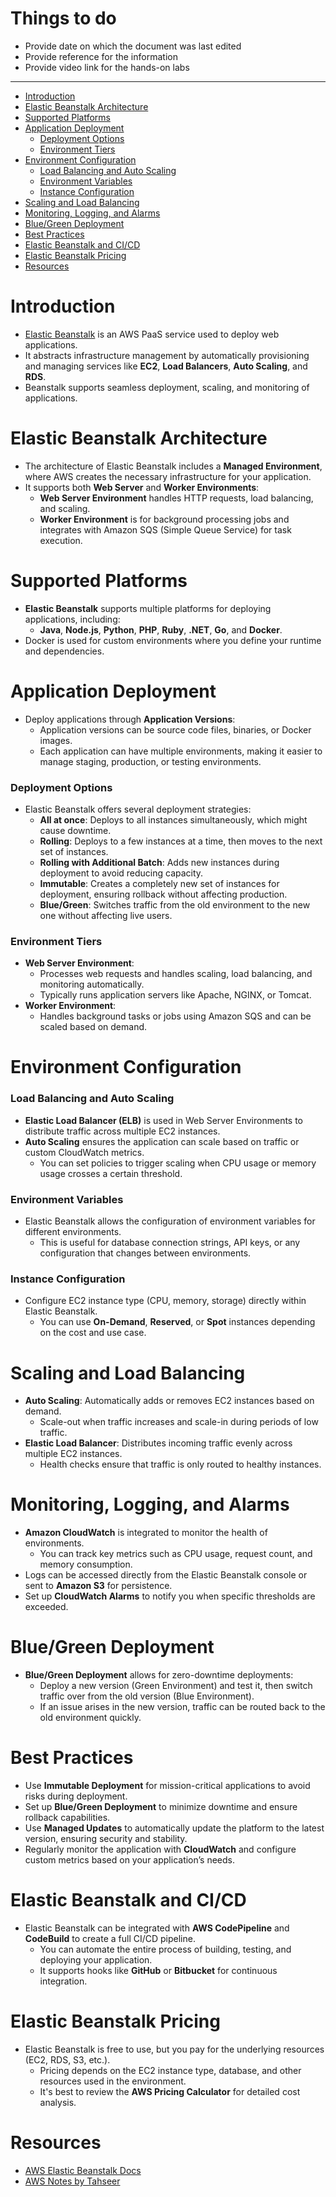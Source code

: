<h1> Things to do </h1>

- Provide date on which the document was last edited
- Provide reference for the information
- Provide video link for the hands-on labs
---

- [Introduction](#introduction)
- [Elastic Beanstalk Architecture](#elastic-beanstalk-architecture)
- [Supported Platforms](#supported-platforms)
- [Application Deployment](#application-deployment)
    - [Deployment Options](#deployment-options)
    - [Environment Tiers](#environment-tiers)
- [Environment Configuration](#environment-configuration)
    - [Load Balancing and Auto Scaling](#load-balancing-and-auto-scaling)
    - [Environment Variables](#environment-variables)
    - [Instance Configuration](#instance-configuration)
- [Scaling and Load Balancing](#scaling-and-load-balancing)
- [Monitoring, Logging, and Alarms](#monitoring-logging-and-alarms)
- [Blue/Green Deployment](#bluegreen-deployment)
- [Best Practices](#best-practices)
- [Elastic Beanstalk and CI/CD](#elastic-beanstalk-and-cicd)
- [Elastic Beanstalk Pricing](#elastic-beanstalk-pricing)
- [Resources](#resources)

# Introduction
- [Elastic Beanstalk](https://docs.aws.amazon.com/elasticbeanstalk/latest/dg/Welcome.html) is an AWS PaaS service used to deploy web applications.
- It abstracts infrastructure management by automatically provisioning and managing services like **EC2**, **Load Balancers**, **Auto Scaling**, and **RDS**.
- Beanstalk supports seamless deployment, scaling, and monitoring of applications.

# Elastic Beanstalk Architecture
- The architecture of Elastic Beanstalk includes a **Managed Environment**, where AWS creates the necessary infrastructure for your application.
- It supports both **Web Server** and **Worker Environments**:
  - **Web Server Environment** handles HTTP requests, load balancing, and scaling.
  - **Worker Environment** is for background processing jobs and integrates with Amazon SQS (Simple Queue Service) for task execution.
  
# Supported Platforms
- **Elastic Beanstalk** supports multiple platforms for deploying applications, including:
  - **Java**, **Node.js**, **Python**, **PHP**, **Ruby**, **.NET**, **Go**, and **Docker**.
- Docker is used for custom environments where you define your runtime and dependencies.

# Application Deployment
- Deploy applications through **Application Versions**:
  - Application versions can be source code files, binaries, or Docker images.
  - Each application can have multiple environments, making it easier to manage staging, production, or testing environments.

### Deployment Options
- Elastic Beanstalk offers several deployment strategies:
  - **All at once**: Deploys to all instances simultaneously, which might cause downtime.
  - **Rolling**: Deploys to a few instances at a time, then moves to the next set of instances.
  - **Rolling with Additional Batch**: Adds new instances during deployment to avoid reducing capacity.
  - **Immutable**: Creates a completely new set of instances for deployment, ensuring rollback without affecting production.
  - **Blue/Green**: Switches traffic from the old environment to the new one without affecting live users.

### Environment Tiers
- **Web Server Environment**:
  - Processes web requests and handles scaling, load balancing, and monitoring automatically.
  - Typically runs application servers like Apache, NGINX, or Tomcat.
- **Worker Environment**:
  - Handles background tasks or jobs using Amazon SQS and can be scaled based on demand.

# Environment Configuration
### Load Balancing and Auto Scaling
- **Elastic Load Balancer (ELB)** is used in Web Server Environments to distribute traffic across multiple EC2 instances.
- **Auto Scaling** ensures the application can scale based on traffic or custom CloudWatch metrics.
  - You can set policies to trigger scaling when CPU usage or memory usage crosses a certain threshold.
  
### Environment Variables
- Elastic Beanstalk allows the configuration of environment variables for different environments.
  - This is useful for database connection strings, API keys, or any configuration that changes between environments.

### Instance Configuration
- Configure EC2 instance type (CPU, memory, storage) directly within Elastic Beanstalk.
  - You can use **On-Demand**, **Reserved**, or **Spot** instances depending on the cost and use case.

# Scaling and Load Balancing
- **Auto Scaling**: Automatically adds or removes EC2 instances based on demand.
  - Scale-out when traffic increases and scale-in during periods of low traffic.
- **Elastic Load Balancer**: Distributes incoming traffic evenly across multiple EC2 instances.
  - Health checks ensure that traffic is only routed to healthy instances.

# Monitoring, Logging, and Alarms
- **Amazon CloudWatch** is integrated to monitor the health of environments.
  - You can track key metrics such as CPU usage, request count, and memory consumption.
- Logs can be accessed directly from the Elastic Beanstalk console or sent to **Amazon S3** for persistence.
- Set up **CloudWatch Alarms** to notify you when specific thresholds are exceeded.

# Blue/Green Deployment
- **Blue/Green Deployment** allows for zero-downtime deployments:
  - Deploy a new version (Green Environment) and test it, then switch traffic over from the old version (Blue Environment).
  - If an issue arises in the new version, traffic can be routed back to the old environment quickly.

# Best Practices
- Use **Immutable Deployment** for mission-critical applications to avoid risks during deployment.
- Set up **Blue/Green Deployment** to minimize downtime and ensure rollback capabilities.
- Use **Managed Updates** to automatically update the platform to the latest version, ensuring security and stability.
- Regularly monitor the application with **CloudWatch** and configure custom metrics based on your application’s needs.

# Elastic Beanstalk and CI/CD
- Elastic Beanstalk can be integrated with **AWS CodePipeline** and **CodeBuild** to create a full CI/CD pipeline.
  - You can automate the entire process of building, testing, and deploying your application.
  - It supports hooks like **GitHub** or **Bitbucket** for continuous integration.

# Elastic Beanstalk Pricing
- Elastic Beanstalk is free to use, but you pay for the underlying resources (EC2, RDS, S3, etc.).
  - Pricing depends on the EC2 instance type, database, and other resources used in the environment.
  - It's best to review the **AWS Pricing Calculator** for detailed cost analysis.

# Resources
- [AWS Elastic Beanstalk Docs](https://docs.aws.amazon.com/elasticbeanstalk/latest/dg/Welcome.html)
- [AWS Notes by Tahseer](https://arkalim.notion.site/IAM-e1b1d6d4287644b8874dd7614f3c6d49#fd868bc3e20c40a3818fa77334f76be7)